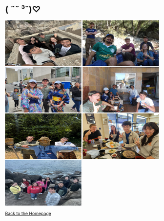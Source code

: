 # ( ˶˘ ³˘)♡

<img src="20250721_023145_7EBA52.jpg" width="250" height="150">

<img src="20250730_124530_753A0C.JPEG" width="250" height="150">

<img src="20250803_131822_77081A.JPEG" width="250" height="150">

<img src="20250808_103642_315FBC.JPEG" width="250" height="150">

<img src="20250809_100658_351B0A.JPEG" width="250" height="150">

<img src="6294e766-47aa-4a88-b8a7-d21e0805a4ff.JPG" width="250" height="150">

<img src="BBEAB2A4-BC1E-4E7C-9333-1B533BB72B79.jpeg" width="250" height="150">

[Back to the Homepage](./index.md)
